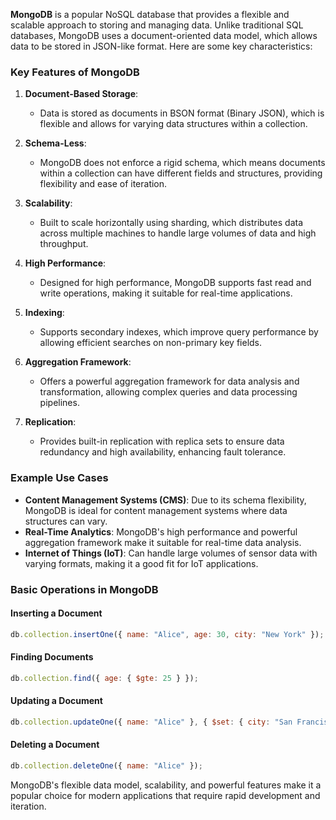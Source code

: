 **MongoDB** is a popular NoSQL database that provides a flexible and scalable approach to storing and managing data. Unlike traditional SQL databases, MongoDB uses a document-oriented data model, which allows data to be stored in JSON-like format. Here are some key characteristics:

### Key Features of MongoDB

1. **Document-Based Storage**:
   - Data is stored as documents in BSON format (Binary JSON), which is flexible and allows for varying data structures within a collection.

2. **Schema-Less**:
   - MongoDB does not enforce a rigid schema, which means documents within a collection can have different fields and structures, providing flexibility and ease of iteration.

3. **Scalability**:
   - Built to scale horizontally using sharding, which distributes data across multiple machines to handle large volumes of data and high throughput.

4. **High Performance**:
   - Designed for high performance, MongoDB supports fast read and write operations, making it suitable for real-time applications.

5. **Indexing**:
   - Supports secondary indexes, which improve query performance by allowing efficient searches on non-primary key fields.

6. **Aggregation Framework**:
   - Offers a powerful aggregation framework for data analysis and transformation, allowing complex queries and data processing pipelines.

7. **Replication**:
   - Provides built-in replication with replica sets to ensure data redundancy and high availability, enhancing fault tolerance.

### Example Use Cases
- **Content Management Systems (CMS)**: Due to its schema flexibility, MongoDB is ideal for content management systems where data structures can vary.
- **Real-Time Analytics**: MongoDB's high performance and powerful aggregation framework make it suitable for real-time data analysis.
- **Internet of Things (IoT)**: Can handle large volumes of sensor data with varying formats, making it a good fit for IoT applications.

### Basic Operations in MongoDB

#### Inserting a Document
```javascript
db.collection.insertOne({ name: "Alice", age: 30, city: "New York" });
```

#### Finding Documents
```javascript
db.collection.find({ age: { $gte: 25 } });
```

#### Updating a Document
```javascript
db.collection.updateOne({ name: "Alice" }, { $set: { city: "San Francisco" } });
```

#### Deleting a Document
```javascript
db.collection.deleteOne({ name: "Alice" });
```

MongoDB's flexible data model, scalability, and powerful features make it a popular choice for modern applications that require rapid development and iteration.
